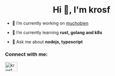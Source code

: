 <h1 align="center">Hi 👋, I'm krosf</h1>

- 🔭 I’m currently working on [muchobien](https://muchobien.dev)

- 🌱 I’m currently learning **rust, golang and k8s**

- 💬 Ask me about **nodejs, typescript**

<h3 align="left">Connect with me:</h3>
<p align="left">
<a href="https://twitter.com/krosf_" target="blank"><img align="center" src="https://raw.githubusercontent.com/rahuldkjain/github-profile-readme-generator/master/src/images/icons/Social/twitter.svg" alt="krosf_" height="30" width="40" /></a>
</p>

